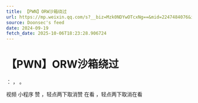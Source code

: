 ```yaml
---
title: 【PWN】ORW沙箱绕过
url: https://mp.weixin.qq.com/s?__biz=Mzk0NDYwOTcxNg==&mid=2247484076&idx=1&sn=67c70726545ad6966c4fe7964414f81b
source: Doonsec's feed
date: 2024-09-19
fetch_date: 2025-10-06T18:23:28.906724
---
```


# 【PWN】ORW沙箱绕过

：
，
。

视频
小程序
赞
，轻点两下取消赞
在看
，轻点两下取消在看